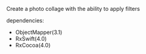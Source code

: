 Create a photo collage with the ability to apply filters

dependencies:

- ObjectMapper(3.1)
- RxSwift(4.0)
- RxCocoa(4.0)
